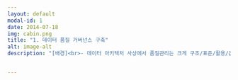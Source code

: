 ```yaml
---
layout: default
modal-id: 1
date: 2014-07-18
img: cabin.png
title: "1. 데이터 품질 거버넌스 구축"
alt: image-alt
description: "[배경]<br>- 데이터 아키텍처 사상에서 품질관리는 크게 구조/표준/활용/값 관점으로 나눌 수 있음<br>- 기존까지 사내에 데이터 아키텍처/표준화/모델링/품질관리 원칙 등이 부재한 상황<br>- 데이터 모델 검토, 데이터 표준화, 매핑정의서 관리 등의 업무는 수행하고 있었으나, 데이터 값 관점의 품질관리(dq) 업무는 전무한 상황<br><br><br>[해결 완료]<br>1. 기존 업무를 분석하여 데이터 아키텍처/표준화/모델링 원칙 제정<br> - 개요/용어/목적/역할/세부 내용 등으로 구성 되었으며, 각 원칙별 세부 내용은 아래와 같음<br> - 데이터 표준화 원칙 : 표준 구성(단어/용어/도메인/인포타입 등) 정의 및 관계, 표준별 세부 규칙, 명명규칙 등<br> - 데이터 모델링 원칙 : 테이블 명명규칙, pre/postfix 구분, 식별자 설계 원칙, 정규화/반정규화, 이력관리, 슈퍼-서브타입 변환 등<br><br>2. 데이터 품질관 현황 파악 및 레퍼런스 조사<br> - 데이터 품질 관련 수행/미수행 중인 task 정의<br> - 상용 dq 솔루션, 오픈소스(GX, Ydata 등) 등 카카오뱅크 환경을 고려한 도입/개발 검토<br> - Python을 활용하여 PoC 대상 DB 선정 및 데이터 프로파일링(ad-hoc) 진행<br> - 프로파일링 결과를 통해 Issue-up 진행(현황, 문제점, 개선 방향 등)<br> - Data Mesh 환경에 적합한 사용자 중심 데이터 품질관리 시스템 MVP 개발 및 설계(ERD, 시퀀스 다이어그램, 시스템 구조도 등)<br><br>3. 데이터 카탈로그 수집기 개발<br> - dq 업무(데이터 프로파일링, 품질 진단) 수행을 위해선 최신의 카탈로그 정보를 수집/유지해야 함<br> - 따라서 Oracle, MySQL, PostgreSQL DB 데이터 소스에 대한 카탈로그를 수집하여 Soft Delete 및 Upsert 할 수 있도록 하는 프로그램 개발(Django 기반)<br><br>4. 데이터 프로파일러 개발<br> - 프로파일링 수집 항목 정의(정적/패턴)<br> - Oracle, MySQL, PostgreSQL DB 데이터 소스에 대해 최고/최저/카디널리티/패턴 등 항목 수집이 가능한 프로파일러 개발(Django 기반)<br><br>5. 데이터 품질관리 시스템 개발<br> - 데이터 카탈로그 수집, 데이터 프로파일링 task 및 스케줄 관리, 수집제외 스키마 관리 등 Admin 개발<br> - 수집된 카탈로그 및 프로파일링 정보와 함께 메타데이터를 한 눈에 조회/검색할 수 있는 웹서비스 개발(데이터 디스커버리 목적)<br><br><br>[해결 진행중]<br>1. 데이터 품질 원칙 제정<br> - 개발된 품질관리 시스템 및 Cloud-Native, MSA 등을 모두 고려한 원칙 제정<br><br>2. 데이터 품질관리 시스템 고도화<br> - 별도의 검증 DB 및 정보계를 활용하지 않고 서비스 DB를 직접 품질진단 할 수 있는 아키텍처 설계 및 개발<br> - task(카탈로그 수집, 프로파일링, 품질진단 등) 관리 방식을 Celery에서 Airflow+K8S 방식으로 전환<br> - Hive metastore, Snowflake, Redshift 등 빅데이터 환경의 데이터 소스에 대해서도 관리할 수 있도록 개발 및 영역 확대 등"


---
```

